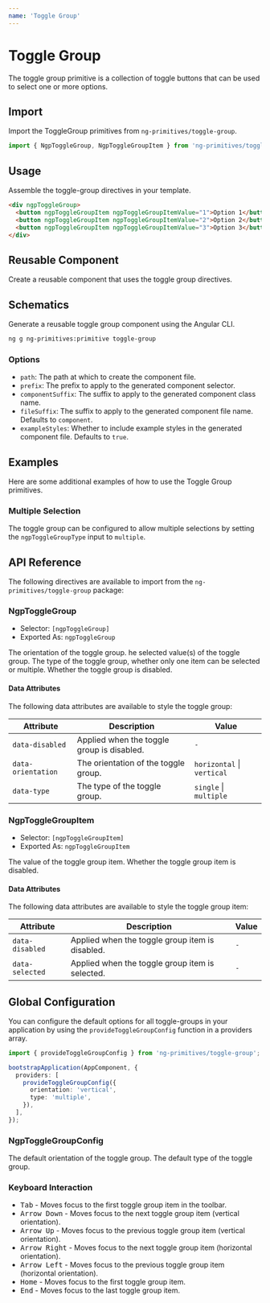 ```yaml
---
name: 'Toggle Group'
---
```


# Toggle Group

The toggle group primitive is a collection of toggle buttons that can be used to select one or more options.

<docs-example name="toggle-group"></docs-example>

## Import

Import the ToggleGroup primitives from `ng-primitives/toggle-group`.

```ts
import { NgpToggleGroup, NgpToggleGroupItem } from 'ng-primitives/toggle-group';
```

## Usage

Assemble the toggle-group directives in your template.

```html
<div ngpToggleGroup>
  <button ngpToggleGroupItem ngpToggleGroupItemValue="1">Option 1</button>
  <button ngpToggleGroupItem ngpToggleGroupItemValue="2">Option 2</button>
  <button ngpToggleGroupItem ngpToggleGroupItemValue="3">Option 3</button>
</div>
```

## Reusable Component

Create a reusable component that uses the toggle group directives.

<docs-snippet name="toggle-group"></docs-snippet>

## Schematics

Generate a reusable toggle group component using the Angular CLI.

```bash npm
ng g ng-primitives:primitive toggle-group
```

### Options

- `path`: The path at which to create the component file.
- `prefix`: The prefix to apply to the generated component selector.
- `componentSuffix`: The suffix to apply to the generated component class name.
- `fileSuffix`: The suffix to apply to the generated component file name. Defaults to `component`.
- `exampleStyles`: Whether to include example styles in the generated component file. Defaults to `true`.

## Examples

Here are some additional examples of how to use the Toggle Group primitives.

### Multiple Selection

The toggle group can be configured to allow multiple selections by setting the `ngpToggleGroupType` input to `multiple`.

<docs-example name="toggle-group-multiple"></docs-example>

## API Reference

The following directives are available to import from the `ng-primitives/toggle-group` package:

### NgpToggleGroup

- Selector: `[ngpToggleGroup]`
- Exported As: `ngpToggleGroup`

<response-field name="ngpToggleGroupOrientation" type="'horizontal' | 'vertical'" default="horizontal">
  The orientation of the toggle group.
</response-field>

<response-field name="ngpToggleGroupValue" type="string | string[]">
  he selected value(s) of the toggle group.
</response-field>

<response-field name="ngpToggleGroupType" type="single | multiple" default="single">
  The type of the toggle group, whether only one item can be selected or multiple.
</response-field>

<response-field name="ngpToggleGroupDisabled" type="boolean" default="false">
  Whether the toggle group is disabled.
</response-field>

#### Data Attributes

The following data attributes are available to style the toggle group:

| Attribute          | Description                                | Value                      |
| ------------------ | ------------------------------------------ | -------------------------- |
| `data-disabled`    | Applied when the toggle group is disabled. | `-`                        |
| `data-orientation` | The orientation of the toggle group.       | `horizontal` \| `vertical` |
| `data-type`        | The type of the toggle group.              | `single` \| `multiple`     |

### NgpToggleGroupItem

- Selector: `[ngpToggleGroupItem]`
- Exported As: `ngpToggleGroupItem`

<response-field name="ngpToggleGroupItemValue" type="string">
  The value of the toggle group item.
</response-field>

<response-field name="ngpToggleGroupItemDisabled" type="boolean" default="false">
  Whether the toggle group item is disabled.
</response-field>

#### Data Attributes

The following data attributes are available to style the toggle group item:

| Attribute       | Description                                     | Value |
| --------------- | ----------------------------------------------- | ----- |
| `data-disabled` | Applied when the toggle group item is disabled. | `-`   |
| `data-selected` | Applied when the toggle group item is selected. | `-`   |

## Global Configuration

You can configure the default options for all toggle-groups in your application by using the `provideToggleGroupConfig` function in a providers array.

```ts
import { provideToggleGroupConfig } from 'ng-primitives/toggle-group';

bootstrapApplication(AppComponent, {
  providers: [
    provideToggleGroupConfig({
      orientation: 'vertical',
      type: 'multiple',
    }),
  ],
});
```

### NgpToggleGroupConfig

<response-field name="orientation" type="'horizontal' | 'vertical'" default="horizontal">
  The default orientation of the toggle group.
</response-field>

<response-field name="type" type="'single' | 'multiple'" default="single">
  The default type of the toggle group.
</response-field>

### Keyboard Interaction

- <kbd>Tab</kbd> - Moves focus to the first toggle group item in the toolbar.
- <kbd>Arrow Down</kbd> - Moves focus to the next toggle group item (vertical orientation).
- <kbd>Arrow Up</kbd> - Moves focus to the previous toggle group item (vertical orientation).
- <kbd>Arrow Right</kbd> - Moves focus to the next toggle group item (horizontal orientation).
- <kbd>Arrow Left</kbd> - Moves focus to the previous toggle group item (horizontal orientation).
- <kbd>Home</kbd> - Moves focus to the first toggle group item.
- <kbd>End</kbd> - Moves focus to the last toggle group item.
